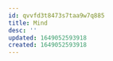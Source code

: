 ```yaml
---
id: qvvfd3t8473s7taa9w7q885
title: Mind
desc: ''
updated: 1649052593918
created: 1649052593918
---
```


